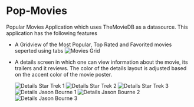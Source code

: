 # Pop-Movies
Popular Movies Application which uses TheMovieDB as a datasource. This application has the following features

- A Gridview of the Most Popular, Top Rated and Favorited movies seperted using tabs
  ![Movies Grid](https://lh3.googleusercontent.com/XWARWlteObWzh5gVs4V_Jq4IHygPkSY6YfUl3lBkgdBVkEtc6Wxv9OBVGlH53LWOvyl7nRv1TzX_HEtqEiHU2aGeVc9Ap8kE6ExnLmiXrk0ssUHF6o_6ken1VYzXbNCxW3_XXL3rfs_RW7qvdus4pfk0Z_mwsjqwpj801tEPZQUZFajVqhlQCEVta6KekjwG-OrDqTzXoU4JvfYCVUUk1kM1tyLdQXjPon8ijVGdoYzmagYiswmaJNObdVTsicAHKZXpr9isT_vTl0onAIrQeVP3V9CwOYvVR-M2OfTumJXUf8J1HPx-11d6FYImRBdMgkaK1WiVQavhxMkd40fnpqgLmLRv33RX6mCf-oDY9lDo1BPR9CgKRw-OHHmNtbKXVA25jhETFc5EJ247TFN-qbiobophojk4KjT9h1r5AHF8fpcyAf6YT_Xycy0y0bywM6QfNmF1Cr7mRDW70WUoNDCell2RMOZKxP8PLoTBGa6STMUGqbUQb76Gdw5L4r7wE3ejnI_R6jO6odWwW4Y0VXwbf7ZrOZic-LNXt5t4FxlgaatAmYRmSmFUQ25YUS3HGfhsQbRWEL1xOJ0TRZM6IgauiXO2o_ENco0WmgEIGMZGz2so=w376-h667-no "Movies Grid")
- A details screen in which one can view information about the movie, its trailers and it reviews. The color of the details layout is   adjusted based on the accent color of the movie poster.

  ![Details Star Trek 1](https://lh3.googleusercontent.com/kiGB9We8Gpc-SKYr_9gBdnXZHL8LdL0dNx5GR-tY128rjmMOEtAvSNog8M4plAIr6vz2X83w01pqMeo3OZGzK8YzQqbFrM09pa-J7NGCND5l8oCe4BF-oKsJUos1tixn1MtjQxoqFOGnQqkr0Fws5CuSYPP6u5fXE2tMf4yuogq5GpDMtx7wP2A6TXEMoIp2n5X0H23b2Rrv0fbpnI-7JyQtfFYsPC88Bg0UCMUjURYyxsz5y3viHR-GYQ-SL8da6XXt0MEDA6BFC07VJs1mHTaYt5faGSJLq0NE7Ntiz6nTrajJekAhW_9gL_zc22cegrPeE6UB8oPhlpG3ApQyT51x4X1M3ikH_yGj8XPfXNPZBwth0KZojVy9QWgkBCuHmJoq-ilODHOHGf6mMKEc2QQDJt88jytsVEl_BENXc8Dqdod8tx5Lky3ijhEjR5dRNQPyK_KARhI35u8swt6z7qzOVM7bRI3JkICG6HVXT2NHefM4RY90ORe9KAyxUxargsw4lRGmwG_ZI9w_YdKvjZ5mlFnwzT0GOb9AQPC4h8tCmz9J-xqUNvqgxz0UkB0kO9dszrbQX4ydRkJ56JjRoBYAIDiO-b5BKR-pZ6IpMOZkTQOc=w376-h667-no)
  ![Details Star Trek 2](https://lh3.googleusercontent.com/_fk5NJpk_4nT-ADlU9otflmSraIkmkid6DSQzA2UbIZPYe0b3a_vAxa8nTcGQCZaPMDbs_sAnwDLo_qzJQg7SI4RlMKYRnoaHh4RhYvYDNN-sDwUf_3LcscPX-SHrzZgPNzyeayrLI1CgAeFe2iw4gZXwc4E563W3vvGRh30utYygOS93mQpOJrniCZZamR-CWWJIdKuvvVyt_71sbOkXMd3HqzFgWlYlxy_2QTOuVDxFcoAr4gmMT_QTswzfYjsDCwYT9QWroRp_O67tRWjc_bEDYJAyJM5aEX8H9NgxRjYcFqds_gyrFeQECh7t0YMiUwFzDxu7AA8RmKuuCo61oYrmSNtmpGIdDcAsmO6wYPMzzj6sIv3cPXQcghBdVjPsUxLpW78RcL4jB504VmfEhK-d62QVEcw9HZS33Ii-EN4Fg4oHk4VM3029zIH0PMmI91C_9Nko9w0tv0AAVXa37-9VsVQ7dnrOMAOAxlz_tJ527JRRXcBOJEOQNxE9KXFn5NZib4BV4tCMWmy2edk9E8fwT5KLIkGA6SjJCYRwtph5gNRTOL2MVJtcxrJubLFYf3SCkuKZF46gOV65Ds1GIk-jDIJhhJAeszPlmY3Whs3lCf7=w376-h667-no)
  ![Details Star Trek 3](https://lh3.googleusercontent.com/CO6eN_L4sTAkGYKRRTvAduFW2aXDtgrymTlKHAGfQ_xtDQI1XrmK4fPB9ozITX-P8g83lNMEuUmo7c82So4C6HS1qFCO3KcQJUtueuL-vCx1OfAFAukOruU8iHGnDLXiqdlsgS5AP4HIAlNBM9lT_n3kkFAeagMbhs5tkMMSuPjDogVnnsnXn9Ls6sGPfhXWWyhBWAmH4iQjP6kqK-h4Y_AWNQbfghdFFPswW5CzPgdc6lsaoBYH1wqVkeFLgPXgLUiuaMU5GOUqQYtawqQgdGYMuyaC9wbg5lae1dob6lbM9_t_xkZc5X5EPukBeigjqX0N3fGbfuDYqef8BhyYkCp2yUei4S6Ho1ewwkU54LvBm4klraB_EExfhar6SXHkbupO7cZj937cXrmcOsGQuPzBWPLt63TWm5xAUjaooTmnyi3vkI7V_HUHt2RtqrAq4-u96z-Cce7f9Ep1tLDJmNC-rIlEjBrQQ1JUXEwQdfKuUjD-38GPs3I3iI5X5T1uncrGH3eF93IEtVlk0m4qlJO0_4zigETImVsHDhO8oCzphJK3iwSlAAC5i39KEws4CkN313l5PdiEezBal3-3B6w6A1ZBokaw0XPhM_byj1rn31R3=w376-h667-no)
  ![Details Jason Bourne 1](https://lh3.googleusercontent.com/3YayKajtYycNQQj3D8_ldS7CNoTxShugeBwzGWeQOK6-lcpdIcyH8vn0Cga_PHSLms6Dk505JPS9v_U-wA8AsIKwaR9JEYL-m2ohYZgN92ZNIF0nFX9ty-gjaYLSEmxE_ZdAwntknVYYxNHVCoo8dx7GaQ7szE0UY1pRh2jIrtAeeuXETLC65QJ32RxOm8rhVFDXjRKyaHD9falEItZ6tzww8woDultNiX7Rwkp1jBSzQlEW86Ueb1hpGnjh-VjFc_Wefst4MyzdZozB-XpSNoPp3dzBu6dP76egQyjV4tzyQ_IUI0IGNH3fWsylCiRq7Bg4xNf1KBevrDk3tSAThm298Qm-AAs6ZYPw1Y1D4nlBLF8npMpl2sUr0FLvZSCzxRBXuqlWhstOSU4v2fAKVNMX0cwI5wZw8GzSv8yveD4Dgd4XnYED1S5cHAsLem7TkLwyXO7sdxgSOe9pv3GKclnsNlU5x4qToTo_gBZjKO_q8YzW3uIOH-8OSiSCzgguTXuwdcQiU19CKzvuPDciftrFSYBMCvHrwoNNqbKeujsVCYz5DQMwwBV2tum694N11Hd_AJy90kF9gTxslPuWVSZRY06Mv4jf3yhRYsa4m6lCK0Jp=w376-h667-no)
  ![Details Jason Bourne 2](https://lh3.googleusercontent.com/VRxRXLyXV0DEb3Ay396MuNhHWCDFWWBT9Klxfy8BKuyy_zX5fcFNCUL81M09xJnP2W3EtibcRk48elnb5h2T0fHSd0DDGQxT-dVBlLQkEUb_Qzsn5kOG-SbqcH-AgLHQTgsJ1rSFd1CvHtDAP15s84C-4XJBXwJ1wGG_bjxhvKWU4QlBM-CADYqPVolG0yqHNSMXrbQ9b_PJK5FCZ3nNE8VJvVOtEQv15SQWj4EamxaGdzyfIUB-6OjK1SgeOD7UvkEhEt26Y2Ym6Mc7WB4Bo-jf__HmC2QitIht5WoD99Xv2pfT6z49QeuMwa5OpjMKzfz1tzLozLgkor3ltabagKP5xa3lZLb9qWu7178B_boGmxf794ZfLAbFbKEozL3wCo2OTvyvninYBqtUC-C8-OKCoErdJKSgV8prpDHNc3dfZ0lVISNRkMgfQ8YzJvhlCQLBHoIisBpMPHdUg9dRaTNMG5j8yHQFkx0_qO4H5BOMeHwqAud_Q4RV4ESHuYniEYeZv34b153WpHhA_X5c-q9PBl4q2hkdb-D9YtLvNN1D0G5Q6kRtRbKPlSP23XSvlZG27tY8LavxbAMdAIMgMIlSkK2xf8mIHtgpNE3iD_xlJAOp=w376-h667-no)
  ![Details Jason Bourne 3](https://lh3.googleusercontent.com/67pec9JuImx8Ixxpxrrvx5nubHS7-9YHa2aoyTvDYlSCPzdzTvpd9Szo1AREeUPwzxOCUyKcIRLB_6Uy4HGTBz6sWYV_ggo59asA59tz8b2uCr4Re5ZZHRYhlaWCTS7LrVrVdBtag1hfIvBdFQcnz28XRFhxGKvppq_qP_ps4yHyykZkMztq7JEVdW9AVCVy9zj5GEweAh5ZhtIJ7GWKKHWWjxBHeDilYKxq59amvNDH4wk1-UryKz7iUsmeCB18tZNxeNo0nfRW3_ZIikg_ZKgFA4McWl4u8C7O-s5clQidUeNpjpN37U_ht6Nry74CwuVh9TedFcnv4htFIhppV6v7Rjv8_zN475xA0lPH222aVWWDUFwSftk3_guZ-w8JDIQdFu5H7Zy7B373T4JeXzV-aQl6SM0Ta8VGA4sCDmhBCGV5mAcAqqEj4vzmLaBhUaHfguEeJDgEkouKz8qyy_a_5u0kH7v0_Q4FQqi4pgVQHUtMSjo8FSp28tuAT--3mF7t91hVZT3hk4lay-6tjDhEZ23malkNq1KAZ8ZQ899_Mdo5l9yT3ZtgF7-hrEZhChUic5OL1R9Uc2TFSZ3oX8GvXsFmTO43ONBmEQtvgPnGsW6V=w376-h667-no)
